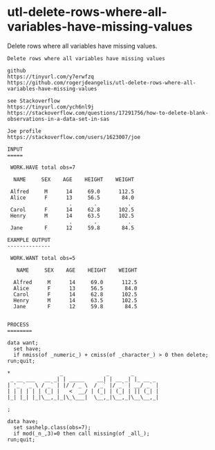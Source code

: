 # utl-delete-rows-where-all-variables-have-missing-values
Delete rows where all variables have missing values. 

    Delete rows where all variables have missing values

    github
    https://tinyurl.com/y7erwfzq
    https://github.com/rogerjdeangelis/utl-delete-rows-where-all-variables-have-missing-values

    see Stackoverflow
    https://tinyurl.com/ych6nl9j
    https://stackoverflow.com/questions/17291756/how-to-delete-blank-observations-in-a-data-set-in-sas

    Joe profile
    https://stackoverflow.com/users/1623007/joe

    INPUT
    =====

     WORK.HAVE total obs=7

      NAME     SEX    AGE    HEIGHT    WEIGHT

     Alfred     M      14     69.0      112.5
     Alice      F      13     56.5       84.0
                        .       .          .
     Carol      F      14     62.8      102.5
     Henry      M      14     63.5      102.5
                        .       .          .
     Jane       F      12     59.8       84.5

    EXAMPLE OUTPUT
    --------------

     WORK.WANT total obs=5

       NAME     SEX    AGE    HEIGHT    WEIGHT

      Alfred     M      14     69.0      112.5
      Alice      F      13     56.5       84.0
      Carol      F      14     62.8      102.5
      Henry      M      14     63.5      102.5
      Jane       F      12     59.8       84.5


    PROCESS
    ========

    data want;
      set have;
      if nmiss(of _numeric_) + cmiss(of _character_) > 0 then delete;
    run;quit;

    *                _              _       _
     _ __ ___   __ _| | _____    __| | __ _| |_ __ _
    | '_ ` _ \ / _` | |/ / _ \  / _` |/ _` | __/ _` |
    | | | | | | (_| |   <  __/ | (_| | (_| | || (_| |
    |_| |_| |_|\__,_|_|\_\___|  \__,_|\__,_|\__\__,_|

    ;

    data have;
      set sashelp.class(obs=7);
      if mod(_n_,3)=0 then call missing(of _all_);
    run;quit;

